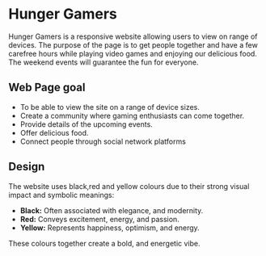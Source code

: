 
# Hunger Gamers

Hunger Gamers is a responsive website allowing users to view on range of devices. The purpose of the page is to get people together and  have a few carefree hours while playing video games and enjoying our delicious food. The weekend events will guarantee the fun for everyone.

## Web Page goal

* To be able to view the site on a range of device sizes.
* Create a community where gaming enthusiasts can come together.
* Provide details of the upcoming events.
* Offer delicious food.
* Connect people through social network platforms

## Design

The website uses black,red and yellow colours due to their strong visual impact and symbolic meanings:

* **Black:** Often associated with elegance, and modernity.
* **Red:** Conveys excitement, energy, and passion.
* **Yellow:** Represents happiness, optimism, and energy.

These colours together create a bold, and energetic vibe.